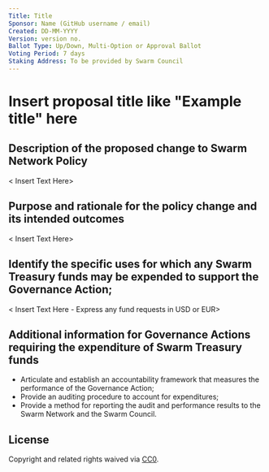 ```yaml
---
Title: Title
Sponsor: Name (GitHub username / email)
Created: DD-MM-YYYY
Version: version no.
Ballot Type: Up/Down, Multi-Option or Approval Ballot
Voting Period: 7 days
Staking Address: To be provided by Swarm Council
---
```


# Insert proposal title like "Example title" here

## Description of the proposed change to Swarm Network Policy
< Insert Text Here>
## Purpose and rationale for the policy change and its intended outcomes
< Insert Text Here>
## Identify the specific uses for which any Swarm Treasury funds may be expended to support the Governance Action;

< Insert Text Here - Express any fund requests in USD or EUR>

## Additional information for Governance Actions requiring the expenditure of Swarm Treasury funds
- Articulate and establish an accountability framework that measures the performance of the Governance Action;
- Provide an auditing procedure to account for expenditures;
- Provide a method for reporting the audit and performance results to the Swarm Network and the Swarm Council.

## License
Copyright and related rights waived via [CC0](https://creativecommons.org/publicdomain/zero/1.0/).
